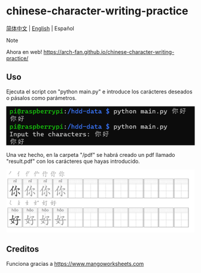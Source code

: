# chinese-character-writing-practice

[简体中文](README_CN.md) | [English](README.md) | Español

> [!NOTE]
> Ahora en web! https://arch-fan.github.io/chinese-character-writing-practice/

## Uso

Ejecuta el script con "python main.py" e introduce los carácteres deseados o pásalos como parámetros.

![input](/img/input.png)

Una vez hecho, en la carpeta "/pdf" se habrá creado un pdf llamado "result.pdf" con los carácteres que hayas introducido.

![output](/img/output.png)

## Creditos

Funciona gracias a https://www.mangoworksheets.com
